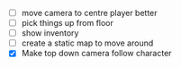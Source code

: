 - [ ] move camera to centre player better
- [ ] pick things up from floor
- [ ] show inventory
- [ ] create a static map to move around
- [x] Make top down camera follow character

